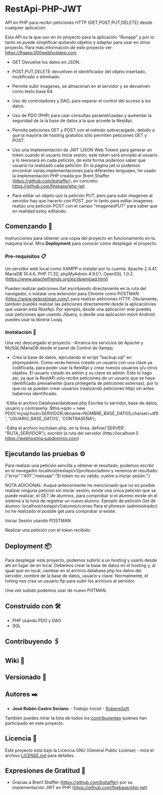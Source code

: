# RestApi-PHP-JWT

API en PHP para recibir peticiones HTTP (GET,POST,PUT,DELETE) desde cualquier aplicación.

Esta API es la que uso en mi proyecto para la aplicación "Runapp" y por lo tanto se puede simplificar quitando objetos y adaptar para usar en otros proyecto. Para más información de este proyecto ver: 
https://tfgapp.000webhostapp.com


- GET Devuelve los datos en JSON.
- POST,PUT,DELETE devuelven el identificador del objeto insertado, modificado o eliminado.
- Permite subir imagenes, se almacenan en el servidor y se devuelven como texto base 64.
- Uso de controladores y DAO, para separar el control del acceso a los datos.
- Uso de PDO (PHP) para usar consultas parametrizadas y aumentar la seguridad de la la base de datos a la que accede la RestApi.
- Permite peticiones GET y POST con el método sobrecargado, debido a que la mayoria de hosting gratuitos sólo permiten peticiones GET y POST.
- Uso una implementación de JWT (JSON Web Token) para generar un token cuando el usuario inicia sesión, este token será enviado al usuario y lo reenviará en cada petición, de esta forma podemos saber que usuario ha realizado cada petición. 
En la página jwt.io podemos encontrar varias implementaciones para diferentes lenguajes, he usado la implementación PHP creada por Brent Shaffer (https://github.com/bshaffer), en concreto: https://github.com/firebase/php-jwt

- Para editar un objeto uso la petición PUT, pero para subir imagenes al servidor hay que hacerlo con POST, por lo tanto para editar imagenes realizo una petición POST con el campo "imagenesPUT" para saber que en realidad estoy editando.



## Comenzando 🚀

Instrucciones para obtener una copia del proyecto en funcionamento en tu máquina local. 
Mira **Deployment** para conocer como desplegar el proyecto.


### Pre-requisitos 📋

Un servidor web local como XAMPP o instalar por tu cuenta: 
Apache 2.4.41, MariaDB 10.4.6, PHP 7.1.32, phpMyAdmin 4.9.0.1, OpenSSL 1.0.2.
(https://www.apachefriends.org/es/download.html)

Puedes realizar peticiones Get escribiendo directamente en la ruta del navegador,
o instalar una extensión para Chrome como POSTMAN (https://www.getpostman.com/) para realizar peticiones HTTP.
Obviamente, también puedes realizar las peticiones directamente desde la aplicación/es que usarán ésta RestApi.
Por ejemplo, desde una aplicación web puedes usar peticiones ajax usando JQuery, o desde una aplicación móvil Android
puedes usar la librería Loopj.



### Instalación 🔧

Una vez descargado el proyecto:
-Arranca los servicios de Apache y MySQL/MariaDB desde el panel de Control de Xampp.

- Crea la base de datos, ejecutando el script "backup.sql" en phpmyadmin.
Como verás hemos creado un usuario con una clave ya codificada, para poder usar la RestApi y crear nuevos usuarios y/u otros objetos.
El usuario creado es admin y su clave es admin.
Esto lo hago así, ya que la RestAPi solo recibe peticiones de un usuario que se haya identificado previamente (para protegerla de peticiones externas), por lo que no se pueden crear usuarios (realizando peticiones http) sin antes habernos identificado.

-Edita el archivo Database/database.php
Escribe tu servidor, base de datos, usuario y contraseña.
$this->pdo = new PDO('mysql:host=SERVIDOR;dbname=NOMBRE_BASE_DATOS;charset=utf8', 'USUARIO_BASE_DATOS', 'CONTRASEÑA');

-Edita el archivo inc/token.php, en la línea: 
define('SERVER', "RUTA_SERVIDOR");
escribir la ruta del servidor (http://localhost 0 https://webhosting.subdominio.com)


## Ejecutando las pruebas ⚙️

Para realizar una petición sencilla y obtener el resultado, podemos escrbir en el navegador 
localhost/restapi/v1/profesor/admin y veremos el resultado: 
{"error":"401","mensaje":"El token no es válido, vuelve a iniciar sesión."}


NOTA ADICIONAL:
Auque anteriormente he mencionado que no es posible realizar ninguna petición sin iniciar sesión, existe una única petición que se puede realizar, el GET de alumnos, para comprobar si el alumno existe en el sistema a la hora de registrar un nuevo alumno.
Ejemplo de petición Get de alumno: localhost/restapi/v1/alumno/correo
Para el pforesor (administrador) no he realizado el posible get para comprobar si existe. 


Iniciar Sesión usando POSTMAN

Realizar una petición con el token recibido




## Deployment 📦

Para desplegar este proyecto, podemos subirlo a un hosting y usarlo desde ahí en lugar de en local.
Debemos crear la base de datos en el hosting y, al igual que en local, cambiar en el archivo database.php los datos del servidor, nombre de la base de datos, usuario y clave.
Normalmente, el hoting nos crea un usuario ftp para subir los archivos al servidor.

Una vez subido podemos usar de nuevo POTMAN.


## Construido con 🛠️

* PHP usando PDO y DAO
* SQL


## Contribuyendo 🖇️
## Wiki 📖
## Versionado 📌


## Autores ✒️

* **José Rubén Castro Soriano** - *Trabajo Inicial* - [RubensSoft](https://github.com/RubensSoft)

También puedes mirar la lista de todos los [contribuyentes](https://github.com/RestApi-PHP-JWT/contributors) quíenes han participado en este proyecto. 

## Licencia 📄

Este proyecto está bajo la Licencia GNU (General Public License) - mira el archivo [LICENSE.md](LICENSE.md) para detalles.

## Expresiones de Gratitud 🎁

* Gracias a Brent Shaffer (https://github.com/bshaffer)
por su implementación JWT en PHP (https://github.com/firebase/php-jwt).






